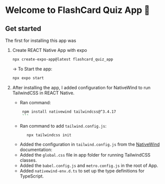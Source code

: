 # Welcome to FlashCard Quiz App 👋

## Get started

The first for installing this app was
1. Create REACT Native App with expo

   ```bash
   npx create-expo-app@latest flashcard_quiz_app
   ```
   -> To Start the app:

      ```bash
      npx expo start
      ```

2. After installing the app, I added configuration for NativeWind to run TailwindCSS in REACT Native.
   
   - Ran command:
        ```bash
         npm install nativewind tailwindcss@^3.4.17
         ```
   - Ran command to add `tailwind.config.js`:
      ```bash
         npx tailwindcss init
      ```
   - Added the configuration in `tailwind.config.js` from the [NativeWind](https://www.nativewind.dev/docs/getting-started/installation) documentation:
   - Added the `global.css` file in app folder for running TailwindCSS classes.
   - Added the `babel.config.js` and `metro.config.js` in the root of App.
   - Added `nativewind-env.d.ts` to set up the type definitions for TypeScript. 
